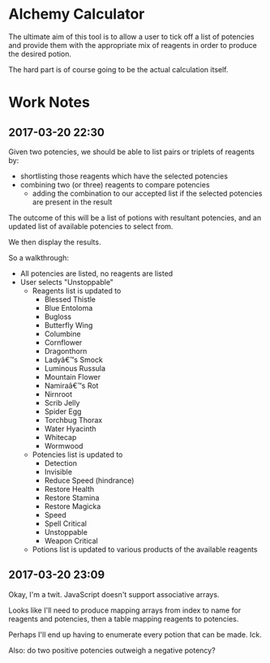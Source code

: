 # Alchemy Calculator

The ultimate aim of this tool is to allow a user to tick off a list of potencies and provide them with the appropriate mix of reagents in order to produce the desired potion.

The hard part is of course going to be the actual calculation itself.

# Work Notes

## 2017-03-20 22:30

Given two potencies, we should be able to list pairs or triplets of reagents by:

 - shortlisting those reagents which have the selected potencies
 - combining two (or three) reagents to compare potencies
	 - adding the combination to our accepted list if the selected potencies are present in the result

The outcome of this will be a list of potions with resultant potencies, and an updated list of available potencies to select from.

We then display the results.

So a walkthrough:

 - All potencies are listed, no reagents are listed
 - User selects "Unstoppable"
	 - Reagents list is updated to
		 - Blessed Thistle
		 - Blue Entoloma
		 - Bugloss
		 - Butterfly Wing
		 - Columbine
		 - Cornflower
		 - Dragonthorn
		 - Ladyâ€™s Smock
		 - Luminous Russula
		 - Mountain Flower
		 - Namiraâ€™s Rot
		 - Nirnroot
		 - Scrib Jelly
		 - Spider Egg
		 - Torchbug Thorax
		 - Water Hyacinth
		 - Whitecap
		 - Wormwood
	 - Potencies list is updated to
	 	- Detection
		- Invisible
		- Reduce Speed (hindrance)
	 	- Restore Health
	 	- Restore Stamina
	 	- Restore Magicka
	 	- Speed
	 	- Spell Critical
	 	- Unstoppable
	 	- Weapon Critical
	 - Potions list is updated to various products of the available reagents

## 2017-03-20 23:09

Okay, I'm a twit. JavaScript doesn't support associative arrays.

Looks like I'll need to produce mapping arrays from index to name for reagents and potencies, then a table mapping reagents to potencies.

Perhaps I'll end up having to enumerate every potion that can be made. Ick.

Also: do two positive potencies outweigh a negative potency?
